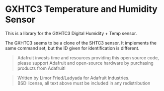 # GXHTC3 Temperature and Humidity Sensor
This is a library for the GXHTC3 Digital Humidity + Temp sensor.

The GXHTC3 seems to be a clone of the SHTC3 sensor. It implements the same command set, but the ID given for identification is different.

> Adafruit invests time and resources providing this open source code,
> please support Adafruit and open-source hardware by purchasing
> products from Adafruit!

> Written by Limor Fried/Ladyada for Adafruit Industries.  
> BSD license, all text above must be included in any redistribution
